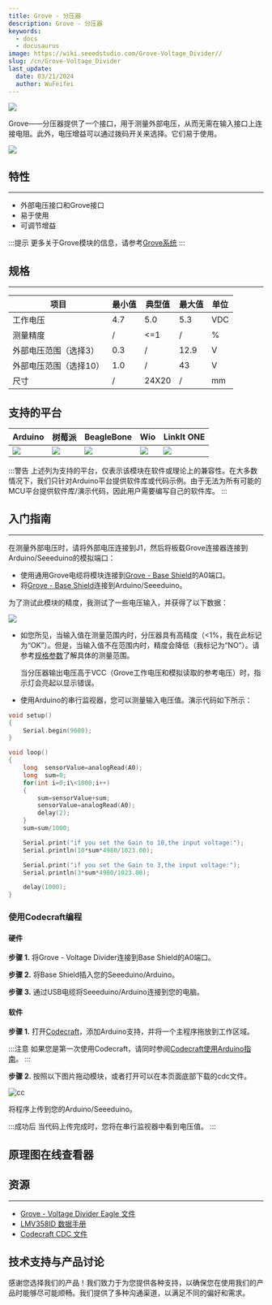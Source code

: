```yaml
---
title: Grove - 分压器
description: Grove - 分压器
keywords:
  - docs
  - docusaurus
image: https://wiki.seeedstudio.com/Grove-Voltage_Divider//
slug: /cn/Grove-Voltage_Divider
last_update:
  date: 03/21/2024
  author: WuFeifei
---
```


![](https://files.seeedstudio.com/wiki/Grove-Voltage_Divider/img/Voltage_Divider_01.jpg)

Grove——分压器提供了一个接口，用于测量外部电压，从而无需在输入接口上连接电阻。此外，电压增益可以通过拨码开关来选择。它们易于使用。

[![](https://files.seeedstudio.com/wiki/Seeed-WiKi/docs/images/300px-Get_One_Now_Banner-ragular.png)](https://www.seeedstudio.com/Grove-Voltage-Divider-p-1472.html)

## 特性

---
- 外部电压接口和Grove接口
- 易于使用
- 可调节增益

:::提示
更多关于Grove模块的信息，请参考[Grove系统](https://wiki.seeedstudio.com/Grove_System/)
:::

## 规格

---

|项目| 最小值 | 典型值 | 最大值 | 单位 |
|---|---|---|---|---|
| 工作电压               | 4.7    | 5.0    | 5.3    | VDC  |
| 测量精度               | /      | \<=1    | /      | %    |
| 外部电压范围（选择3）  | 0.3    | /      | 12.9   | V    |
| 外部电压范围（选择10） | 1.0    | /      | 43     | V    |
| 尺寸                   | /      | 24X20  | /      | mm   |

## 支持的平台

| Arduino                                                      | 树莓派                                                       | BeagleBone                                                   | Wio                                                          | LinkIt ONE                                                   |
| ------------------------------------------------------------ | ------------------------------------------------------------ | ------------------------------------------------------------ | ------------------------------------------------------------ | ------------------------------------------------------------ |
| ![](https://files.seeedstudio.com/wiki/wiki_english/docs/images/arduino_logo.jpg) | ![](https://files.seeedstudio.com/wiki/wiki_english/docs/images/raspberry_pi_logo_n.jpg) | ![](https://files.seeedstudio.com/wiki/wiki_english/docs/images/bbg_logo_n.jpg) | ![](https://files.seeedstudio.com/wiki/wiki_english/docs/images/wio_logo.jpg) | ![](https://files.seeedstudio.com/wiki/wiki_english/docs/images/linkit_logo_n.jpg) |

:::警告
上述列为支持的平台，仅表示该模块在软件或理论上的兼容性。在大多数情况下，我们只针对Arduino平台提供软件库或代码示例。由于无法为所有可能的MCU平台提供软件库/演示代码，因此用户需要编写自己的软件库。
:::

## 入门指南

---
在测量外部电压时，请将外部电压连接到J1，然后将板载Grove连接器连接到Arduino/Seeeduino的模拟端口：

- 使用通用Grove电缆将模块连接到[Grove - Base Shield](https://wiki.seeedstudio.com/Base_Shield_V2)的A0端口。
- 将[Grove - Base Shield](https://wiki.seeedstudio.com/Base_Shield_V2)连接到Arduino/Seeeduino。

为了测试此模块的精度，我测试了一些电压输入，并获得了以下数据：

![](https://files.seeedstudio.com/wiki/Grove-Voltage_Divider/img/Voltage_Divider_Test_Score.jpg)

- 如您所见，当输入值在测量范围内时，分压器具有高精度（\<1%，我在此标记为“OK”）。但是，当输入值不在范围内时，精度会降低（我标记为“NO”）。请参考[规格参数](https://wiki.seeedstudio.com/Grove-Voltage_Divider/#specification)了解具体的测量范围。

  当分压器输出电压高于VCC（Grove工作电压和模拟读取的参考电压）时，指示灯会亮起以显示错误。

- 使用Arduino的串行监视器，您可以测量输入电压值。演示代码如下所示：

```cpp
void setup()
{
    Serial.begin(9600);
}

void loop()
{
    long  sensorValue=analogRead(A0);
    long  sum=0;
    for(int i=0;i\<1000;i++)
    {
        sum=sensorValue+sum;
        sensorValue=analogRead(A0);
        delay(2);
    }
    sum=sum/1000;

    Serial.print("if you set the Gain to 10,the input voltage:");
    Serial.println(10*sum*4980/1023.00);

    Serial.print("if you set the Gain to 3,the input voltage:");
    Serial.println(3*sum*4980/1023.00);

    delay(1000);
}
```

### 使用Codecraft编程

#### 硬件

**步骤 1.** 将Grove - Voltage Divider连接到Base Shield的A0端口。

**步骤 2.** 将Base Shield插入您的Seeeduino/Arduino。

**步骤 3.** 通过USB电缆将Seeeduino/Arduino连接到您的电脑。

#### 软件

**步骤 1.** 打开[Codecraft](https://ide.chmakered.com/)，添加Arduino支持，并将一个主程序拖放到工作区域。

:::注意
如果您是第一次使用Codecraft，请同时参阅[Codecraft使用Arduino指南](https://wiki.seeedstudio.com/Guide_for_Codecraft_using_Arduino/)。
:::

**步骤 2.** 按照以下图片拖动模块，或者打开可以在本页面底部下载的cdc文件。

![cc](https://files.seeedstudio.com/wiki/Grove-Voltage_Divider/img/cc_Voltage_Divider.png)

将程序上传到您的Arduino/Seeeduino。

:::成功后
当代码上传完成时，您将在串行监视器中看到电压值。
:::

## 原理图在线查看器

<div className="altium-ecad-viewer" data-project-src="https://files.seeedstudio.com/wiki/Grove-Voltage_Divider/res/Grove-Voltage_Divider_Eagle_File.zip" style={{borderRadius: '0px 0px 4px 4px', height: 500, borderStyle: 'solid', borderWidth: 1, borderColor: 'rgb(241, 241, 241)', overflow: 'hidden', maxWidth: 1280, maxHeight: 700, boxSizing: 'border-box'}}>
</div>


## 资源

---
- [Grove - Voltage Divider Eagle 文件](https://files.seeedstudio.com/wiki/Grove-Voltage_Divider/res/Grove-Voltage_Divider_Eagle_File.zip)
- [LMV358ID 数据手册](https://files.seeedstudio.com/wiki/Grove-Voltage_Divider/res/LMV358ID_Datasheet.pdf)
- [Codecraft CDC 文件](https://files.seeedstudio.com/wiki/Grove-Voltage_Divider/res/Grove_Voltage_Divider_CDC_File.zip)

## 技术支持与产品讨论

感谢您选择我们的产品！我们致力于为您提供各种支持，以确保您在使用我们的产品时能够尽可能顺畅。我们提供了多种沟通渠道，以满足不同的偏好和需求。

<div class="button_tech_support_container">
<a href="https://forum.seeedstudio.com/" class="button_forum"></a> 
<a href="https://www.seeedstudio.com/contacts" class="button_email"></a>
</div>

<div class="button_tech_support_container">
<a href="https://discord.gg/eWkprNDMU7" class="button_discord"></a> 
<a href="https://github.com/Seeed-Studio/wiki-documents/discussions/69" class="button_discussion"></a>
</div>
